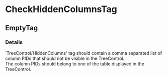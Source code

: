 ﻿---  
uid: Validator_18_10_1  
---

# CheckHiddenColumnsTag

## EmptyTag

### Details

'TreeControl\/HiddenColumns' tag should contain a comma separated list of column PIDs that should not be visible in the TreeControl.  
The column PIDs should belong to one of the table displayed in the TreeControl.
